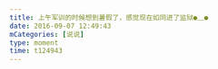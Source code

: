 ```yaml
---
title: 上午军训的时候想到暑假了，感觉现在如同进了监狱●﹏●
date: 2016-09-07 12:49:43
mCategories: [说说]
type: moment
time: t124943
---
```


